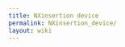 ```yaml
---
title: NXinsertion device
permalink: NXinsertion_device/
layout: wiki
---
```


<nxformat file="NXinsertion_device.xml"></nxformat>
